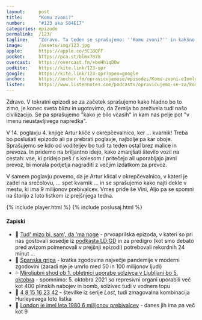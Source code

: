 ```yaml
---
layout: 	post
title:  	"Komu zvoni?"
number: 	"#123 aka S04E17"
categories:	epizode
permalink:	/123/
tagline: 	"Zdravo. Ta teden se sprašujemo: ''Komu zvoni?'' in kakšno zvezo ima to s listkom za srečolov. In kako je ime šefu okrepčevalnice."
image:		/assets/img/123.jpg
apple:		https://apple.co/3C18QFF
pocket:		https://pca.st/blmx7878
overcast:	https://overcast.fm/+beHhiqDOw
podkite:	https://kite.link/123-opr
google:		https://kite.link/123-opr?open=google
anchor:		https://anchor.fm/opravicujemose/episodes/Komu-zvoni-e1omloq
listen:		https://www.listennotes.com/podcasts/opravičujemo-se-za/komu-zvoni-a2_DtCg-jXb/embed/
---
```


Zdravo. V tokratni epizodi se za začetek sprašujemo kako hladno bo to zimo, je konec sveta blizu in ugotovimo, da Zemlja bo preživela tudi našo civilizacijo. Se pa sprašujemo "kako je bilo včasih" in kam nas pelje pot "v imenu neustavljivega napredka". 

V 14. poglavju 4. knjige Artur kliče v okrepčevalnico, ker ... kvarnik! Treba bo poslušati epizodo ali pa prebrati poglavje, najbolje pa kar oboje. Sprašujemo se kdo od voditeljev bo tudi ta teden ostal brez malice in prevoza. In pridemo na briljantno idejo, kako zmanjšati število vozil na cestah: vse, ki pridejo peš / s kolesom / pritečejo ali uporabljajo javni prevoz, bi morala podjetja nagraditi z večjim izdatkom za prevoz. 

V samem poglavju povemo, da je Artur klical v okrepčevalnico, v kateri je zadel na srečolovu, ... spet kvarnik ... in se sprašujemo kako najti dekle v mestu, ki ima 9 milijonov prebivalcev. Vmes pride še Vini, Aljo pa se spomni na štorijo z loto listkom iz prejšnjega tedna. 

{% include player.html %}
{% include poslusaj.html %}

<!--break-->

#### Zapiski

- 🥰 [Tud' mizo bi, sam', da 'ma noge](https://opravicujemo.se/097/) - prvoaprilska epizoda, v kateri so pri nas gostovali sosedje iz [podkasta LD;GD](https://metinalista.si/category/ldgd/) in za predigro (kot smo debato pred avizom poimenovali v prejšnji epizodi) potrebovali rekordnih 24 minut ... 
- 🤧 [Španska gripa](https://www.youtube.com/watch?v=4H2S97URb_w) - kratka zgodovina največje pandemije v moderni zgodovini (zaradi nje je umrlo med 50 in 100 milijonov ljudi)
- 💦 [Miroljubni shod ob 1. obletnici uporabe solzivca v Ljubljani bo 5. oktobra](https://www.24ur.com/novice/slovenija/policija-na-protestih-pridrzala-25-oseb-uporabila-solzivec-in-penaste-naboje.html) - spomnimo: 5. oktobra 2021 so represivni organi uporabili več kot 400 plinskih nabojev in bomb, solzivec tudi v vodnem topu 
- 🎲 [4 8 15 16 23 42](https://lostpedia.fandom.com/wiki/The_Numbers) - številke iz serije _Lost_, tudi zmagovalna kombinacija Hurleyevega loto listka
- 👥 [London je imel leta 1980 6 milijonov prebivalcev](https://www.trustforlondon.org.uk/data/population-over-time/) - danes jih ima pa več kot 9